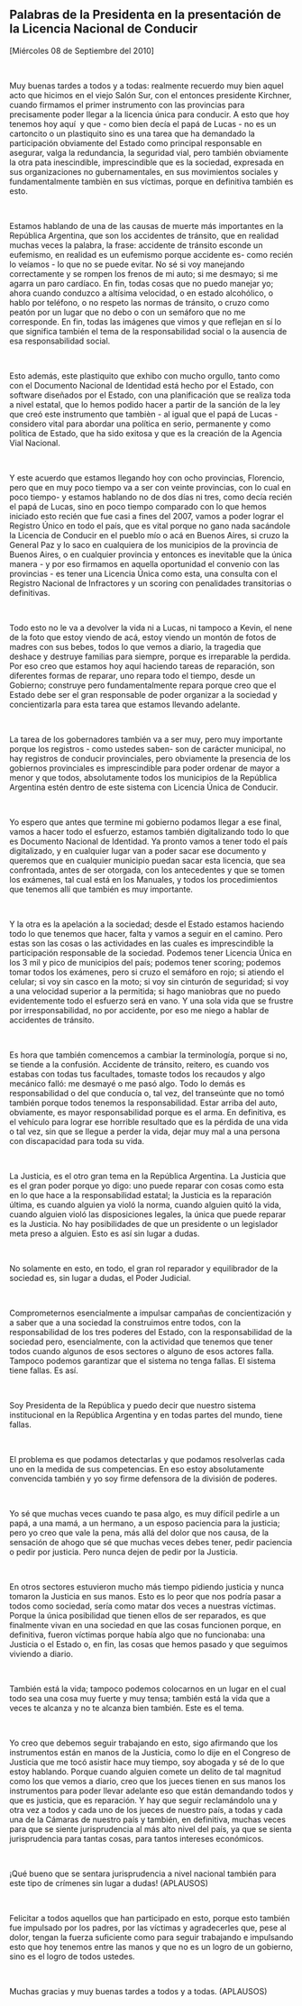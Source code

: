 Palabras de la Presidenta en la presentación de la Licencia Nacional de Conducir
--------------------------------------------------------------------------------

[Miércoles 08 de Septiembre del 2010]

 

Muy buenas tardes a todos y a todas: realmente recuerdo muy bien aquel
acto que hicimos en el viejo Salón Sur, con el entonces presidente
Kirchner, cuando firmamos el primer instrumento con las provincias para
precisamente poder llegar a la licencia única para conducir. A esto que
hoy tenemos hoy aquí  y que - como bien decía el papá de Lucas - no es
un cartoncito o un plastiquito sino es una tarea que ha demandado la
participación obviamente del Estado como principal responsable en
asegurar, valga la redundancia, la seguridad vial, pero también
obviamente la otra pata inescindible, imprescindible que es la sociedad,
expresada en sus organizaciones no gubernamentales, en sus movimientos
sociales y fundamentalmente tambièn en sus víctimas, porque en
definitiva también es esto.

 

Estamos hablando de una de las causas de muerte más importantes en la
República Argentina, que son los accidentes de tránsito, que en realidad
muchas veces la palabra, la frase: accidente de tránsito esconde un
eufemismo, en realidad es un eufemismo porque accidente es- como recién
lo veíamos - lo que no se puede evitar. No sé si voy manejando
correctamente y se rompen los frenos de mi auto; si me desmayo; si me
agarra un paro cardíaco. En fin, todas cosas que no puedo manejar yo;
ahora cuando conduzco a altísima velocidad, o en estado alcohólico, o
hablo por teléfono, o no respeto las normas de tránsito, o cruzo como
peatón por un lugar que no debo o con un semáforo que no me corresponde.
En fin, todas las imágenes que vimos y que reflejan en sí lo que
significa también el tema de la responsabilidad social o la ausencia de
esa responsabilidad social.

 

Esto además, este plastiquito que exhibo con mucho orgullo, tanto como
con el Documento Nacional de Identidad está hecho por el Estado, con
software diseñados por el Estado, con una planificación que se realiza
toda a nivel estatal, que lo hemos podido hacer a partir de la sanción
de la ley que creó este instrumento que tambièn - al igual que el papá
de Lucas - considero vital para abordar una política en serio,
permanente y como política de Estado, que ha sido exitosa y que es la
creación de la Agencia Vial Nacional.

 

Y este acuerdo que estamos llegando hoy con ocho provincias, Florencio,
pero que en muy poco tiempo va a ser con veinte provincias, con lo cual
en poco tiempo- y estamos hablando no de dos días ni tres, como decía
recién el papá de Lucas, sino en poco tiempo comparado con lo que hemos
iniciado esto recién que fue casi a fines del 2007, vamos a poder lograr
el Registro Único en todo el país, que es vital porque no gano nada
sacándole la Licencia de Conducir en el pueblo mío o acá en Buenos
Aires, si cruzo la General Paz y lo saco en cualquiera de los municipios
de la provincia de Buenos Aires, o en cualquier provincia y entonces es
inevitable que la única manera - y por eso firmamos en aquella
oportunidad el convenio con las provincias - es tener una Licencia Única
como esta, una consulta con el Registro Nacional de Infractores y un
scoring con penalidades transitorias o definitivas.

 

Todo esto no le va a devolver la vida ni a Lucas, ni tampoco a Kevin, el
nene de la foto que estoy viendo de acá, estoy viendo un montón de fotos
de madres con sus bebes, todos lo que vemos a diario, la tragedia que
deshace y destruye familias para siempre, porque es irreparable la
perdida. Por eso creo que estamos hoy aquí haciendo tareas de
reparación, son diferentes formas de reparar, uno repara todo el tiempo,
desde un Gobierno; construye pero fundamentalmente repara porque creo
que el Estado debe ser el gran responsable de poder organizar a la
sociedad y concientizarla para esta tarea que estamos llevando adelante.

 

La tarea de los gobernadores también va a ser muy, pero muy importante
porque los registros - como ustedes saben- son de carácter municipal, no
hay registros de conducir provinciales, pero obviamente la presencia de
los gobiernos provinciales es imprescindible para poder ordenar de mayor
a menor y que todos, absolutamente todos los municipios de la República
Argentina estén dentro de este sistema con Licencia Única de Conducir.

 

Yo espero que antes que termine mi gobierno podamos llegar a ese final,
vamos a hacer todo el esfuerzo, estamos también digitalizando todo lo
que es Documento Nacional de Identidad. Ya pronto vamos a tener todo el
país digitalizado, y en cualquier lugar van a poder sacar ese documento
y queremos que en cualquier municipio puedan sacar esta licencia, que
sea confrontada, antes de ser otorgada, con los antecedentes y que se
tomen los exámenes, tal cual está en los Manuales, y todos los
procedimientos que tenemos allí que también es muy importante.

 

Y la otra es la apelación a la sociedad; desde el Estado estamos
haciendo todo lo que tenemos que hacer, falta y vamos a seguir en el
camino. Pero estas son las cosas o las actividades en las cuales es
imprescindible la participación responsable de la sociedad. Podemos
tener Licencia Única en los 3 mil y pico de municipios del país; podemos
tener scoring; podemos tomar todos los exámenes, pero si cruzo el
semáforo en rojo; si atiendo el celular; si voy sin casco en la moto; si
voy sin cinturón de seguridad; si voy a una velocidad superior a la
permitida; si hago maniobras que no puedo evidentemente todo el esfuerzo
será en vano. Y una sola vida que se frustre por irresponsabilidad, no
por accidente, por eso me niego a hablar de accidentes de tránsito.

 

Es hora que también comencemos a cambiar la terminología, porque si no,
se tiende a la confusión. Accidente de tránsito, reitero, es cuando vos
estabas con todas tus facultades, tomaste todos los recaudos y algo
mecánico falló: me desmayé o me pasó algo. Todo lo demás es
responsabilidad o del que conducía o, tal vez, del transeúnte que no
tomó también porque todos tenemos la responsabilidad. Estar arriba del
auto, obviamente, es mayor responsabilidad porque es el arma. En
definitiva, es el vehículo para lograr ese horrible resultado que es la
pérdida de una vida o tal vez, sin que se llegue a perder la vida, dejar
muy mal a una persona con discapacidad para toda su vida.

 

La Justicia, es el otro gran tema en la República Argentina. La Justicia
que es el gran poder porque yo digo: uno puede reparar con cosas como
esta en lo que hace a la responsabilidad estatal; la Justicia es la
reparación última, es cuando alguien ya violó la norma, cuando alguien
quitó la vida, cuando alguien violó las disposiciones legales, la única
que puede reparar es la Justicia. No hay posibilidades de que un
presidente o un legislador meta preso a alguien. Esto es así sin lugar a
dudas.

 

No solamente en esto, en todo, el gran rol reparador y equilibrador de
la sociedad es, sin lugar a dudas, el Poder Judicial.

 

Comprometernos esencialmente a impulsar campañas de concientización y a
saber que a una sociedad la construimos entre todos, con la
responsabilidad de los tres poderes del Estado, con la responsabilidad
de la sociedad pero, esencialmente, con la actividad que tenemos que
tener todos cuando algunos de esos sectores o alguno de esos actores
falla. Tampoco podemos garantizar que el sistema no tenga fallas. El
sistema tiene fallas. Es así.

 

Soy Presidenta de la República y puedo decir que nuestro sistema
institucional en la República Argentina y en todas partes del mundo,
tiene fallas.

 

El problema es que podamos detectarlas y que podamos resolverlas cada
uno en la medida de sus competencias. En eso estoy absolutamente
convencida también y yo soy firme defensora de la división de poderes.

 

Yo sé que muchas veces cuando te pasa algo, es muy difícil pedirle a un
papá, a una mamá, a un hermano, a un esposo paciencia para la justicia;
pero yo creo que vale la pena, más allá del dolor que nos causa, de la
sensación de ahogo que sé que muchas veces debes tener, pedir paciencia
o pedir por justicia. Pero nunca dejen de pedir por la Justicia.

 

En otros sectores estuvieron mucho más tiempo pidiendo justicia y nunca
tomaron la Justicia en sus manos. Esto es lo peor que nos podría pasar a
todos como sociedad, sería como matar dos veces a nuestras víctimas.
Porque la única posibilidad que tienen ellos de ser reparados, es que
finalmente vivan en una sociedad en que las cosas funcionen porque, en
definitiva, fueron víctimas porque había algo que no funcionaba: una
Justicia o el Estado o, en fin, las cosas que hemos pasado y que
seguimos viviendo a diario.

 

También está la vida; tampoco podemos colocarnos en un lugar en el cual
todo sea una cosa muy fuerte y muy tensa; también está la vida que a
veces te alcanza y no te alcanza bien también. Este es el tema.

 

Yo creo que debemos seguir trabajando en esto, sigo afirmando que los
instrumentos están en manos de la Justicia, como lo dije en el Congreso
de Justicia que me tocó asistir hace muy tiempo, soy abogada y sé de lo
que estoy hablando. Porque cuando alguien comete un delito de tal
magnitud como los que vemos a diario, creo que los jueces tienen en sus
manos los instrumentos para poder llevar adelante eso que están
demandando todos y que es justicia, que es reparación. Y hay que seguir
reclamándolo una y otra vez a todos y cada uno de los jueces de nuestro
país, a todas y cada una de la Cámaras de nuestro país y también, en
definitiva, muchas veces para que se siente jurisprudencia al más alto
nivel del país, ya que se sienta jurisprudencia para tantas cosas, para
tantos intereses económicos.

 

¡Qué bueno que se sentara jurisprudencia a nivel nacional también para
este tipo de crímenes sin lugar a dudas! (APLAUSOS)

 

Felicitar a todos aquellos que han participado en esto, porque esto
también fue impulsado por los padres, por las víctimas y agradecerles
que, pese al dolor, tengan la fuerza suficiente como para seguir
trabajando e impulsando esto que hoy tenemos entre las manos y que no es
un logro de un gobierno, sino es el logro de todos ustedes.

 

Muchas gracias y muy buenas tardes a todos y a todas. (APLAUSOS) 

 

 

                

 

 
